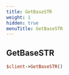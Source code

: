 ```yaml
---
title: GetBaseSTR
weight: 1
hidden: true
menuTitle: GetBaseSTR
---
```

## GetBaseSTR
```perl
$client->GetBaseSTR()
```